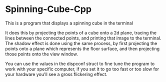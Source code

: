 # Spinning-Cube-Cpp
This is a program that displays a spinning cube in the terminal

It does this by projecting the points of a cube onto a 2d plane, tracing the lines between the connected points, and printing that image to the terminal.
The shadow effect is done using the same process, by first projecting the points onto a plane which represents the floor surface, and then projecting those points onto the view window.

You can use the values in the dispconf struct to fine tune the program to work with your specific computer, if you set it to go too fast or too slow for your hardware you'll see a gross flickering effect.
